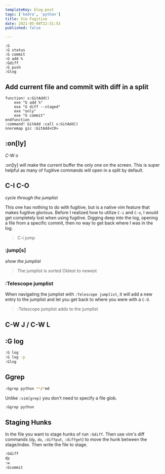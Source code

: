 ```yaml
---
templateKey: blog-post
tags: ['kedro', 'python']
title: Vim Fugitive
date: 2021-05-08T22:51:53
published: false

---
```



``` vim
:G
:G status
:G commit
:G add %
:Gdiff
:G push
:Glog
```


## Add current file and commit with diff in a split

``` vim
function! s:GitAdd()
    exe "G add %"
    exe "G diff --staged"
    exe "only"
    exe "G commit"
endfunction
:command! GitAdd :call s:GitAdd()
nnoremap gic :GitAdd<CR>
```

## :on[ly]

_C-W o_

:on[ly] will make the current buffer the only one on the screen.  This is super helpful as many of fugitive commands will open in a split by default.


## C-I C-O

_cycle through the jumplist_

This one has nothing to do with fugitive, but is a native vim feature that
makes fugitive glorious.  Before I realized how to utilize `C-i` and `C-o`, I
would get completely lost when using fugitive.  Digging deep into the log,
opening a file from a specific commit, then no way to get back where I was in
the log.


> C-i jump

### :jump[s]

_show the jumplist_

> The jumplist is sorted Oldest to newest


### :Telescope jumplist

When navigating the jumplist with `:Telescope jumplist`, it will add a new entry
to the jumplist and let you get back to where you were with a `C-O`.

> :Telescope jumplist adds to the jumplist


## C-W J / C-W L

## :G log

``` bash
:G log
:G log -p
:Glog
```

## Ggrep

``` bash
:Ggrep python **/*md
```

Unlike `:vim[grep]` you don't need to specify a file glob.
``` bash
:Ggrep python
```

## Staging Hunks

In the file you want to stage hunks of run `:Gdiff`.  Then use vim's diff
commands (`dp`, `do`, `:diffput`, `:diffget`) to move the hunk between the
stage/index.  Then write the file to stage.

``` python
:Gdiff
dp
:w
:Gcommit
```
